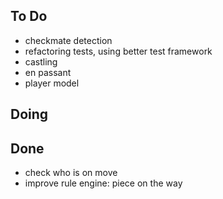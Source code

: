 ## To Do

- checkmate detection
- refactoring tests, using better test framework
- castling
- en passant
- player model

## Doing


## Done

- check who is on move
- improve rule engine: piece on the way
